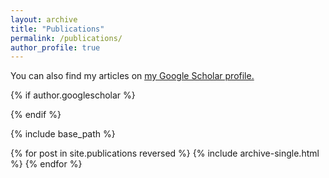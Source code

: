 ```yaml
---
layout: archive
title: "Publications"
permalink: /publications/
author_profile: true
---
```



You can also find my articles on <u><a href="{{author.googlescholar}}">my Google Scholar profile</a>.</u>

{% if author.googlescholar %}
  
{% endif %}

{% include base_path %}

{% for post in site.publications reversed %}
  {% include archive-single.html %}
{% endfor %}
